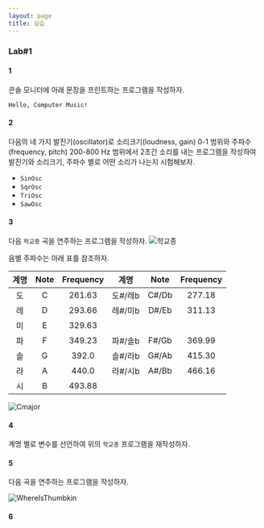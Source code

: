 ```yaml
---
layout: page
title: 실습
---
```


### Lab#1

#### 1 
콘솔 모니터에 아래 문장을 프린트하는 프로그램을 작성하자.
```
Hello, Computer Music!
```

#### 2 
다음의 네 가지 발진기(oscillator)로 소리크기(loudness, gain) 0-1 범위와 주파수(frequency, pitch) 200-800 Hz 범위에서 2초간 소리를 내는 프로그램을 작성하여 발진기와 소리크기, 주파수 별로 어떤 소리가 나는지 시험해보자.
- `SinOsc`
- `SqrOsc`
- `TriOsc`
- `SawOsc`

#### 3
다음 `학교종` 곡을 연주하는 프로그램을 작성하자.
![학교종](https://i.imgur.com/FcCZKh0.png)

음별 주파수는 아래 표를 참조하자.

| 계명 | Note | Frequency | 계명 | Note | Frequency |
|:----:|:----:|:---------:|:----:|:----:|:---------:|
|  도  |  C   |  261.63   | 도#/레b  |  C#/Db  |  277.18   |
|  레  |  D   |  293.66   | 레#/미b |  D#/Eb  |  311.13   |
|  미  |  E   |  329.63   |      |      |           |
|  파  |  F   |  349.23   | 파#/솔b  |  F#/Gb  |  369.99   |
|  솔  |  G   |   392.0   | 솔#/라b  |  G#/Ab  |  415.30   |
|  라  |  A   |   440.0   | 라#/시b  |  A#/Bb  |  466.16   |
|  시  |  B   |  493.88   |      |      |           |

![Cmajor](https://i.imgur.com/hFYouk4.png)

#### 4

계명 별로 변수를 선언하여 위의 `학교종` 프로그램을 재작성하자.

#### 5

다음 곡을 연주하는 프로그램을 작성하자.

![WhereIsThumbkin](https://i.imgur.com/74f4Bif.png)

#### 6


